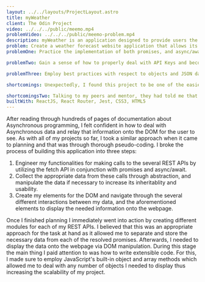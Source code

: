 ```yaml
---
layout: ../../layouts/ProjectLayout.astro
title: myWeather
client: The Odin Project
video: ../../../public/meemo.mp4
problemVideo: ../../../public/meemo-problem.mp4
description: myWeather is an application designed to provide users the ability to check both the current weather of a city, as well as its weather for the week! It utilizes three different APIs in combination with one another to provide quick, accurate, and thorough information for the user to take advantage of! Curious about how hot it may be in New Delhi, India? Or did you forget to check the weather for your upcoming trip to Anchorage, Alaska? No problem! Whether it be one or the other myWeather's got you covered! 
problem: Create a weather forecast website application that allows its users to search for a specific location, and then dynamically display the location's current and weekly weather information onto the webpage. 
problemOne: Practice the implementation of both promises, and async/await to increase my confidence and comfortability with asynchronous processes. Specifically, I aimed to really understand JavaScript's event loop, runtime, and its single-threaded nature. 

problemTwo: Gain a sense of how to properly deal with API Keys and become aware of security practices in the web.

problemThree: Employ best practices with respect to objects and JSON data to help facilitate my comprehension of OOP principles and programming concepts.

shortcomings: Unexpectedly, I found this project to be one of the easier ones I had built thus far and when comparing it to the previous project I had just completed a few days prior (a Todo List application), it gave me a sense of relief, and also made me feel happy and more confident about myself. 

shortcomingsTwo: Talking to my peers and mentor, they had told me that Asynchronous processes were one of the concepts that a lot of people usually struggle with in programming. I can understand why this is so, but I think the amount of time I spent reading documentation and conceptualizing JavaScript's runtime and event loop helped me with comprehending Asynchronous processes just a bit more.
builtWith: ReactJS, React Router, Jest, CSS3, HTML5
---
```



<p>
   After reading through hundreds of pages of documentation about Asynchronous programming, I felt confident in how to deal with Asynchronous data and relay that information onto the DOM for the user to see. As with all of my projects so far, I took a similar approach when it came to planning and that was through thorough pseudo-coding. I broke the process of building this application into three steps: 
   <ol>
    <li>Engineer my functionalities for making calls to the several REST APIs by utilizing the fetch API in conjunction with promises and async/await.</li>
    <li>Collect the appropriate data from these calls through abstraction, and manipulate the data if necessary to increase its inheritablity and usability.</li>
    <li>Create my elements for the DOM and navigate through the several different interactions between my data, and the aforementioned elements to display the needed information onto the webpage.</li>
   </ol>
</p> 

<p>
  Once I finished planning I immediately went into action by creating different modules for each of my REST APIs. I believed that this was an appropriate approach for the task at hand as it allowed me to separate and store the necessary data from each of the resolved promises. Afterwards, I needed to display the data onto the webpage via DOM manipulation. During this stage the main thing I paid attention to was how to write extensible code. For this, I made sure to employ JavaScript's built-in object and array methods which allowed me to deal with any number of objects I needed to display thus increasing the scalability of my project. 
</p>





